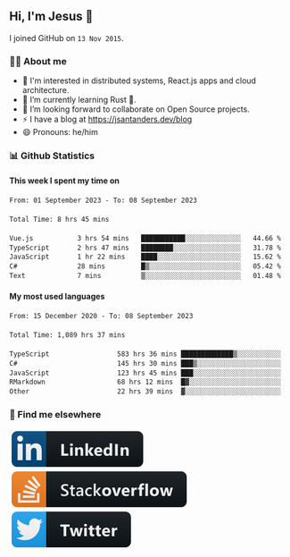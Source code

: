 ## Hi, I'm Jesus 👋

I joined GitHub on `13 Nov 2015`.

<!-- Talking about you -->

### 👨‍💻 About me

- 👦 I'm interested in distributed systems, React.js apps and cloud architecture.
- 🌱 I’m currently learning Rust 🦀.
- 👯 I’m looking forward to collaborate on Open Source projects.
- ⚡️ I have a blog at <https://jsantanders.dev/blog>
- 😄 Pronouns: he/him

### 📊 Github Statistics

#### This week I spent my time on

<!--START_SECTION:weekly-->

```txt
From: 01 September 2023 - To: 08 September 2023

Total Time: 8 hrs 45 mins

Vue.js           3 hrs 54 mins   ███████████░░░░░░░░░░░░░░   44.66 %
TypeScript       2 hrs 47 mins   ████████░░░░░░░░░░░░░░░░░   31.78 %
JavaScript       1 hr 22 mins    ████░░░░░░░░░░░░░░░░░░░░░   15.62 %
C#               28 mins         █▒░░░░░░░░░░░░░░░░░░░░░░░   05.42 %
Text             7 mins          ▒░░░░░░░░░░░░░░░░░░░░░░░░   01.48 %
```

<!--END_SECTION:weekly-->

#### My most used languages

<!--START_SECTION:alltime-->

```txt
From: 15 December 2020 - To: 08 September 2023

Total Time: 1,089 hrs 37 mins

TypeScript                 583 hrs 36 mins █████████████▒░░░░░░░░░░░   53.56 %
C#                         145 hrs 30 mins ███▒░░░░░░░░░░░░░░░░░░░░░   13.35 %
JavaScript                 123 hrs 45 mins ███░░░░░░░░░░░░░░░░░░░░░░   11.36 %
RMarkdown                  68 hrs 12 mins  █▓░░░░░░░░░░░░░░░░░░░░░░░   06.26 %
Other                      22 hrs 39 mins  ▓░░░░░░░░░░░░░░░░░░░░░░░░   02.08 %
```

<!--END_SECTION:alltime-->

### 📢 Find me elsewhere

<p>
  <a target="_blank" href="https://linkedin.com/in/jsantanders">
    <img src="https://github.com/jsantanders/jsantanders/blob/master/img/linkedin.svg" alt="LinkedIn" style="vertical-align:top; margin:4px">
  </a>
  
  <a target="_blank" href="https://stackoverflow.com/users/7318331/jesus-santander">
    <img src="https://github.com/jsantanders/jsantanders/blob/master/img/stackoverflow.svg" alt="StackOverflow" style="vertical-align:top; margin:4px">
  </a>
  
  <a target="_blank" href="http://twitter.com/jsantanders">
    <img src="https://github.com/jsantanders/jsantanders/blob/master/img/twitter.svg" alt="Twitter" style="vertical-align:top; margin:4px">
  </a>
</p>
